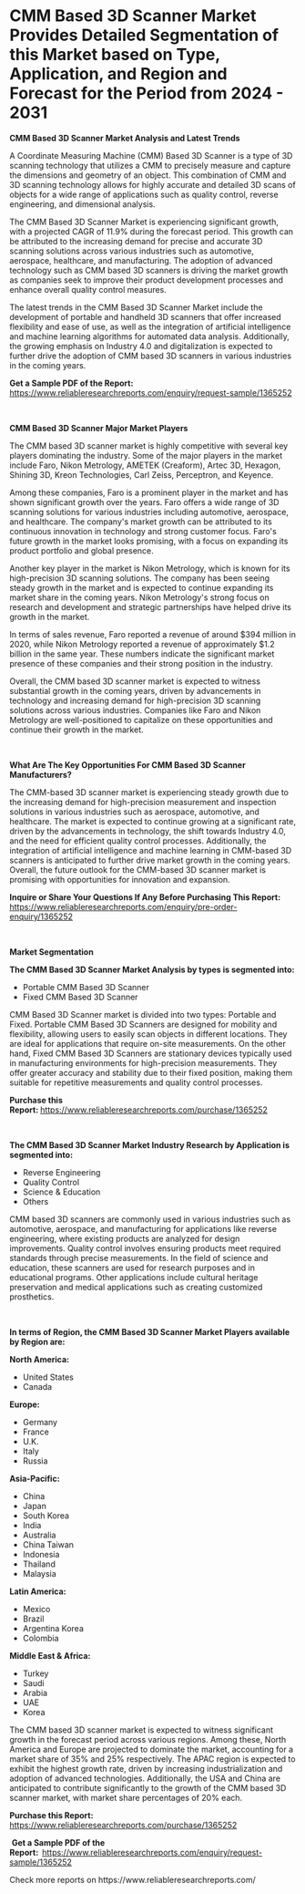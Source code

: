 <p><h1>CMM Based 3D Scanner Market Provides Detailed Segmentation of this Market based on Type, Application, and Region and Forecast for the Period from 2024 - 2031</h1></p><p><strong>CMM Based 3D Scanner Market Analysis and Latest Trends</strong></p>
<p><p>A Coordinate Measuring Machine (CMM) Based 3D Scanner is a type of 3D scanning technology that utilizes a CMM to precisely measure and capture the dimensions and geometry of an object. This combination of CMM and 3D scanning technology allows for highly accurate and detailed 3D scans of objects for a wide range of applications such as quality control, reverse engineering, and dimensional analysis.</p><p>The CMM Based 3D Scanner Market is experiencing significant growth, with a projected CAGR of 11.9% during the forecast period. This growth can be attributed to the increasing demand for precise and accurate 3D scanning solutions across various industries such as automotive, aerospace, healthcare, and manufacturing. The adoption of advanced technology such as CMM based 3D scanners is driving the market growth as companies seek to improve their product development processes and enhance overall quality control measures.</p><p>The latest trends in the CMM Based 3D Scanner Market include the development of portable and handheld 3D scanners that offer increased flexibility and ease of use, as well as the integration of artificial intelligence and machine learning algorithms for automated data analysis. Additionally, the growing emphasis on Industry 4.0 and digitalization is expected to further drive the adoption of CMM based 3D scanners in various industries in the coming years.</p></p>
<p><strong>Get a Sample PDF of the Report:&nbsp;</strong> <a href="https://www.reliableresearchreports.com/enquiry/request-sample/1365252">https://www.reliableresearchreports.com/enquiry/request-sample/1365252</a></p>
<p>&nbsp;</p>
<p><strong>CMM Based 3D Scanner Major Market Players</strong></p>
<p><p>The CMM based 3D scanner market is highly competitive with several key players dominating the industry. Some of the major players in the market include Faro, Nikon Metrology, AMETEK (Creaform), Artec 3D, Hexagon, Shining 3D, Kreon Technologies, Carl Zeiss, Perceptron, and Keyence. </p><p>Among these companies, Faro is a prominent player in the market and has shown significant growth over the years. Faro offers a wide range of 3D scanning solutions for various industries including automotive, aerospace, and healthcare. The company's market growth can be attributed to its continuous innovation in technology and strong customer focus. Faro's future growth in the market looks promising, with a focus on expanding its product portfolio and global presence.</p><p>Another key player in the market is Nikon Metrology, which is known for its high-precision 3D scanning solutions. The company has been seeing steady growth in the market and is expected to continue expanding its market share in the coming years. Nikon Metrology's strong focus on research and development and strategic partnerships have helped drive its growth in the market.</p><p>In terms of sales revenue, Faro reported a revenue of around $394 million in 2020, while Nikon Metrology reported a revenue of approximately $1.2 billion in the same year. These numbers indicate the significant market presence of these companies and their strong position in the industry.</p><p>Overall, the CMM based 3D scanner market is expected to witness substantial growth in the coming years, driven by advancements in technology and increasing demand for high-precision 3D scanning solutions across various industries. Companies like Faro and Nikon Metrology are well-positioned to capitalize on these opportunities and continue their growth in the market.</p></p>
<p>&nbsp;</p>
<p><strong>What Are The Key Opportunities For CMM Based 3D Scanner Manufacturers?</strong></p>
<p><p>The CMM-based 3D scanner market is experiencing steady growth due to the increasing demand for high-precision measurement and inspection solutions in various industries such as aerospace, automotive, and healthcare. The market is expected to continue growing at a significant rate, driven by the advancements in technology, the shift towards Industry 4.0, and the need for efficient quality control processes. Additionally, the integration of artificial intelligence and machine learning in CMM-based 3D scanners is anticipated to further drive market growth in the coming years. Overall, the future outlook for the CMM-based 3D scanner market is promising with opportunities for innovation and expansion.</p></p>
<p><strong>Inquire or Share Your Questions If Any Before Purchasing This Report:</strong> <a href="https://www.reliableresearchreports.com/enquiry/pre-order-enquiry/1365252">https://www.reliableresearchreports.com/enquiry/pre-order-enquiry/1365252</a></p>
<p>&nbsp;</p>
<p><strong>Market Segmentation</strong></p>
<p><strong>The CMM Based 3D Scanner Market Analysis by types is segmented into:</strong></p>
<p><ul><li>Portable CMM Based 3D Scanner</li><li>Fixed CMM Based 3D Scanner</li></ul></p>
<p><p>CMM Based 3D Scanner market is divided into two types: Portable and Fixed. Portable CMM Based 3D Scanners are designed for mobility and flexibility, allowing users to easily scan objects in different locations. They are ideal for applications that require on-site measurements. On the other hand, Fixed CMM Based 3D Scanners are stationary devices typically used in manufacturing environments for high-precision measurements. They offer greater accuracy and stability due to their fixed position, making them suitable for repetitive measurements and quality control processes.</p></p>
<p><strong>Purchase this Report:&nbsp;</strong><a href="https://www.reliableresearchreports.com/purchase/1365252">https://www.reliableresearchreports.com/purchase/1365252</a></p>
<p>&nbsp;</p>
<p><strong>The CMM Based 3D Scanner Market Industry Research by Application is segmented into:</strong></p>
<p><ul><li>Reverse Engineering</li><li>Quality Control</li><li>Science & Education</li><li>Others</li></ul></p>
<p><p>CMM based 3D scanners are commonly used in various industries such as automotive, aerospace, and manufacturing for applications like reverse engineering, where existing products are analyzed for design improvements. Quality control involves ensuring products meet required standards through precise measurements. In the field of science and education, these scanners are used for research purposes and in educational programs. Other applications include cultural heritage preservation and medical applications such as creating customized prosthetics.</p></p>
<p>&nbsp;</p>
<p><strong>In terms of Region, the CMM Based 3D Scanner Market Players available by Region are:</strong></p>
<p>
    <p> <strong> North America: </strong>
        <ul>
            <li>United States</li>
            <li>Canada</li>
        </ul>
        </p> 
    <p> <strong> Europe: </strong>
        <ul>
            <li>Germany</li>
            <li>France</li>
            <li>U.K.</li>
            <li>Italy</li>
            <li>Russia</li>
        </ul>
        </p> 
    <p> <strong> Asia-Pacific: </strong>
        <ul>
            <li>China</li>
            <li>Japan</li>
            <li>South Korea</li>
            <li>India</li>
            <li>Australia</li>
            <li>China Taiwan</li>
            <li>Indonesia</li>
            <li>Thailand</li>
            <li>Malaysia</li>
        </ul>
        </p> 
    <p> <strong> Latin America: </strong>
        <ul>
            <li>Mexico</li>
            <li>Brazil</li>
            <li>Argentina Korea</li>
            <li>Colombia</li>
        </ul>
        </p> 
    <p> <strong> Middle East & Africa: </strong>
        <ul>
            <li>Turkey</li>
            <li>Saudi</li>
            <li>Arabia</li>
            <li>UAE</li>
            <li>Korea</li>
        </ul>
    </p>
    </p>
<p><p>The CMM based 3D scanner market is expected to witness significant growth in the forecast period across various regions. Among these, North America and Europe are projected to dominate the market, accounting for a market share of 35% and 25% respectively. The APAC region is expected to exhibit the highest growth rate, driven by increasing industrialization and adoption of advanced technologies. Additionally, the USA and China are anticipated to contribute significantly to the growth of the CMM based 3D scanner market, with market share percentages of 20% each.</p></p>
<p><strong>Purchase this Report: </strong><a href="https://www.reliableresearchreports.com/purchase/1365252">https://www.reliableresearchreports.com/purchase/1365252</a></p>
<p>&nbsp;<strong>Get a Sample PDF of the Report:&nbsp;&nbsp;</strong><a href="https://www.reliableresearchreports.com/enquiry/request-sample/1365252">https://www.reliableresearchreports.com/enquiry/request-sample/1365252</a></p>
<p><strong></strong></p>
<p>Check more reports on https://www.reliableresearchreports.com/</p>